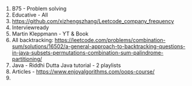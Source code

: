 1. B75 - Problem solving
2. Educative - All
3. https://github.com/xizhengszhang/Leetcode_company_frequency
4. Interviewready
5. Martin Kleppmann - YT & Book
6. All backtracking: https://leetcode.com/problems/combination-sum/solutions/16502/a-general-approach-to-backtracking-questions-in-java-subsets-permutations-combination-sum-palindrome-partitioning/
7. Java - Riddhi Dutta Java tutorial - 2 playlists
8. Articles - https://www.enjoyalgorithms.com/oops-course/
9. 
